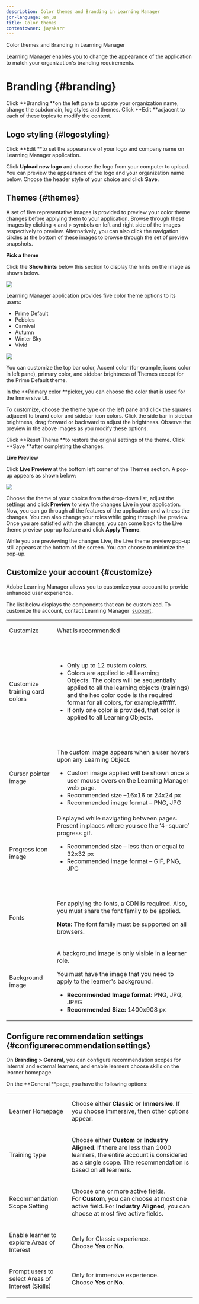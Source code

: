```yaml
---
description: Color themes and Branding in Learning Manager
jcr-language: en_us
title: Color themes
contentowner: jayakarr
---
```

Color themes and Branding in Learning Manager

Learning Manager enables you to change the appearance of the application to match your organization's branding requirements.&nbsp;

# Branding {#branding}

Click **Branding **on the left pane to update your organization name, change the subdomain, log styles and themes. Click **Edit **adjacent to each of these topics to modify the content.&nbsp;

## Logo styling {#logostyling}

Click **Edit **to set the appearance of your logo and company name on Learning Manager application.&nbsp;

Click **Upload new logo** and choose the logo from your computer to upload. You can preview the appearance of the logo and your organization name below. Choose the header style of your choice and click **Save**.&nbsp;

## Themes {#themes}

A set of five representative images is provided to preview your color theme changes before applying them to your application. Browse through these images by clicking < and > symbols on left and right side of the images respectively to preview. Alternatively, you can also click the navigation circles at the bottom of these images to browse through the set of preview snapshots.

**Pick a theme**

Click the **Show hints**&nbsp;below this section to display the hints on the image as shown below.&nbsp;

![](assets/themes-preview-images.png)

Learning Manager application provides five color theme options to its users:&nbsp;

* Prime Default
* Pebbles
* Carnival
* Autumn
* Winter Sky
* Vivid

![](assets/prime-customize-theme.png)

You can customize the top bar color, Accent color (for example, icons color in left pane), primary color, and sidebar brightness of Themes except for the Prime Default theme.&nbsp;

In the **Primary color **picker, you can choose the color that is used for the Immersive UI.

To customize, choose the theme type on the left pane and click the squares adjacent to brand color and sidebar icon colors. Click the side bar in sidebar brightness, drag forward or backward to adjust the brightness. Observe the preview in the above images as you modify these options.

Click **Reset Theme **to restore the orignal settings of the theme. Click **Save **after completing the changes.&nbsp;

**Live Preview**

Click **Live Preview** at the bottom left corner of the Themes section. A pop-up appears as shown below:&nbsp;

![](assets/live-theme-preview.png)

Choose the theme of your choice from the drop-down list, adjust the settings and click **Preview** to view the changes Live in your application. Now, you can go through all the features of the application and witness the changes. You can also change your roles while going through live preview. Once you are satisfied with the changes, you can come back to the Live theme preview pop-up feature and click **Apply Theme**.&nbsp;

While you are previewing the changes Live, the Live theme preview pop-up still appears at the bottom of the screen. You can choose to minimize the pop-up.&nbsp;

## Customize your account {#customize}

Adobe Learning Manager allows you to customize your account to provide enhanced user experience.

The list below displays the components that can be customized. To customize the account, contact Learning Manager&nbsp; [support](mailto:captivateprimesupport@adobe.com).

<table> 
 <tbody>
  <tr> 
   <td><p>Customize</p></td> 
   <td><p>What is recommended</p></td> 
  </tr> 
  <tr> 
   <td><p>Customize training card colors</p></td> 
   <td><p>&nbsp;</p> 
    <ul> 
     <li>Only up to 12 custom colors.&nbsp;</li> 
     <li>Colors are applied to all Learning Objects.&nbsp;The colors will be sequentially applied to all the learning objects (trainings) and the hex color code is the required format for all colors, for example,#ffffff.</li> 
     <li>If only one color is provided, that color is applied to all Learning Objects.</li> 
    </ul> <p>&nbsp;</p> </td> 
  </tr> 
  <tr> 
   <td><p>Cursor pointer image</p></td> 
   <td><p>The custom image appears when a user hovers upon any Learning Object.&nbsp;</p> 
    <ul> 
     <li>Custom image applied will be shown once a user mouse overs on the Learning Manager web page.<br> </li> 
     <li>Recommended size –16x16 or 24x24 px</li> 
     <li>Recommended image format – PNG, JPG</li> 
    </ul> </td> 
  </tr> 
  <tr> 
   <td><p>Progress icon image</p></td> 
   <td>Displayed while navigating between pages. Present in places where you see the ‘4-square’ progress gif. 
    <ul> 
     <li>Recommended size – less than or equal to 32x32 px</li> 
     <li>Recommended image format – GIF, PNG, JPG</li> 
    </ul> <p>&nbsp;</p> </td> 
  </tr> 
  <tr> 
   <td><p>Fonts</p> </td> 
   <td><p>For applying the fonts, a CDN is required. Also, you must share the font family to be applied.</p> <p><b>Note:</b> The font family must be supported on all browsers.</p> </td> 
  </tr> 
  <tr> 
   <td><p>Background image</p></td> 
   <td><p>A background image is only visible in a learner role.&nbsp;</p> <p>You must have the image that you need to apply to the learner's background.</p> 
    <ul> 
     <li><b>Recommended Image format:</b> PNG, JPG, JPEG</li> 
     <li><b>Recommended Size: </b>1400x908 px</li> 
    </ul> </td> 
  </tr> 
 </tbody>
</table>

## Configure recommendation settings {#configurerecommendationsettings}

On&nbsp;**Branding > General**, you can configure recommendation scopes for internal and external learners, and&nbsp;enable learners choose skills on the learner homepage.

On the&nbsp;**General&nbsp;**page, you have the following options:

<table> 
 <tbody>
  <tr> 
   <td><p>Learner Homepage</p></td> 
   <td><p>Choose either&nbsp;<strong>Classic&nbsp;</strong>or&nbsp;<strong>Immersive</strong>. If you choose Immersive, then other options appear.</p></td> 
  </tr> 
  <tr> 
   <td><p>Training type<br> </p></td> 
   <td><p>Choose either&nbsp;<strong>Custom&nbsp;</strong>or&nbsp;<strong>Industry Aligned</strong>. If there are less than 1000 learners, the entire account is considered as a single scope. The recommendation is based on all learners.<br> </p></td> 
  </tr> 
  <tr> 
   <td><p>Recommendation Scope Setting<br> </p></td> 
   <td><p>Choose one or more active fields. For&nbsp;<strong>Custom</strong>, you can choose at most one active field. For&nbsp;<strong>Industry Aligned</strong>, you can choose at most five active fields.<br> </p></td> 
  </tr> 
  <tr> 
   <td><p>Enable learner to explore Areas of Interest</p></td> 
   <td><p>Only for Classic experience. Choose&nbsp;<strong>Yes&nbsp;</strong>or&nbsp;<strong>No</strong>.<br> </p></td> 
  </tr> 
  <tr> 
   <td><p>Prompt users to select Areas of Interest (Skills)&nbsp;<br> </p></td> 
   <td><p>Only for immersive experience. Choose&nbsp;<strong>Yes</strong>&nbsp;or&nbsp;<strong>No</strong>.&nbsp;</p></td> 
  </tr> 
 </tbody>
</table>

